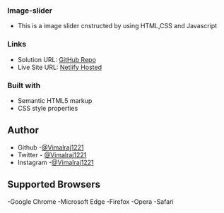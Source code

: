 ### Image-slider
  - This is a image slider cnstructed by using HTML,CSS and Javascript
### Links

- Solution URL: [GitHub Repo](https://github.com/Vimalraj1221/Image-slider)
- Live Site URL: [Netlify Hosted](https://frabjous-jalebi-d88f36.netlify.app/)

### Built with

- Semantic HTML5 markup
- CSS style properties 

## Author

- Github -[@Vimalraj1221](https://www.github.com/Vimalraj1221)
- Twitter - [@Vimalraj1221](https://twitter.com/VimalRaj_1221)
- Instagram -[@Vimalraj1221](https://www.instagram.com/vimalraj_1221/)

## Supported Browsers

-Google Chrome
-Microsoft Edge
-Firefox
-Opera
-Safari
